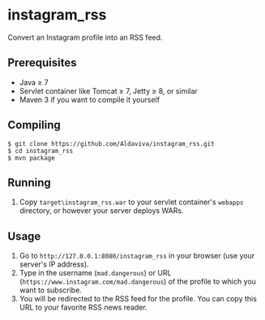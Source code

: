 # instagram_rss
Convert an Instagram profile into an RSS feed.

## Prerequisites
- Java ≥ 7
- Servlet container like Tomcat ≥ 7, Jetty ≥ 8, or similar
- Maven 3 if you want to compile it yourself

## Compiling
    $ git clone https://github.com/Aldaviva/instagram_rss.git
    $ cd instagram_rss
    $ mvn package
    
## Running
1. Copy `target\instagram_rss.war` to your servlet container's `webapps` directory, or however your server deploys WARs.

## Usage
1. Go to `http://127.0.0.1:8080/instagram_rss` in your browser (use your server's IP address).
2. Type in the username (`mad.dangerous`) or URL (`https://www.instagram.com/mad.dangerous`) of the profile to which you want to subscribe.
3. You will be redirected to the RSS feed for the profile. You can copy this URL to your favorite RSS news reader.
